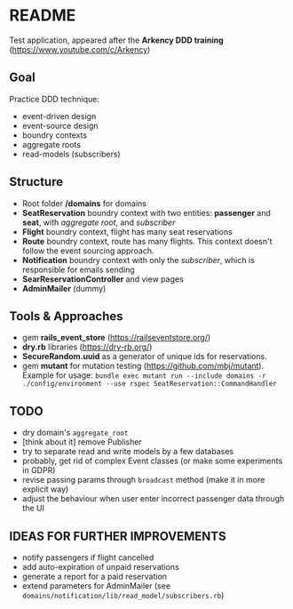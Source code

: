 # README

Test application, appeared after the **Arkency DDD training** (https://www.youtube.com/c/Arkency)

## Goal
Practice DDD technique:
- event-driven design
- event-source design
- boundry contexts
- aggregate roots
- read-models (subscribers)

## Structure
- Root folder **/domains** for domains
- **SeatReservation** boundry context with two entities: **passenger** and **seat**, with *aggregate root*, and *subscriber*
- **Flight** boundry context, flight has many seat reservations
- **Route** boundry context, route has many flights. This context doesn't follow the event sourcing approach.
- **Notification** boundry context with only the *subscriber*, which is responsible for emails sending
- **SearReservationController** and view pages
- **AdminMailer** (dummy)

## Tools & Approaches
- gem **rails_event_store** (https://railseventstore.org/)
- **dry.rb** libraries (https://dry-rb.org/)
- **SecureRandom.uuid** as a generator of unique ids for reservations. 
- gem **mutant** for mutation testing (https://github.com/mbj/mutant). Example for usage: 
  `bundle exec mutant run --include domains -r ./config/environment --use rspec SeatReservation::CommandHandler`

## TODO
- dry domain's `aggregate_root`
- [think about it] remove Publisher
- try to separate read and write models by a few databases
- probably, get rid of complex Event classes (or make some experiments in GDPR) 
- revise passing params through `broadcast` method (make it in more explicit way)
- adjust the behaviour when user enter incorrect passenger data through the UI

## IDEAS FOR FURTHER IMPROVEMENTS
- notify passengers if flight cancelled
- add auto-expiration of unpaid reservations
- generate a report for a paid reservation
- extend parameters for AdminMailer (see `domains/notification/lib/read_model/subscribers.rb`)
